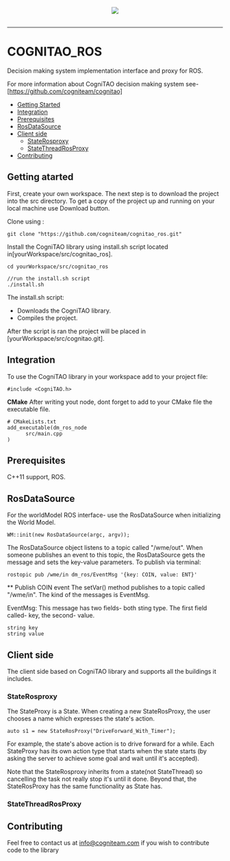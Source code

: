 <div align="center">
  <img src="/ros.jpeg"><br><br>
</div>

-----------------

# COGNITAO_ROS
Decision making system implementation interface and proxy for ROS.

For more information about CogniTAO decision making system see-[https://github.com/cogniteam/cognitao] 

- [Getting Started](#getting-started)
- [Integration](#integration)
- [Prerequisites](#prerequisites)
- [RosDataSource](#send\geT-events)
- [Client side](#clientside)
    - [StateRosproxy](#staterosproxy)
    - [StateThreadRosProxy](#statethreadrosproxy)
- [Contributing](#contributing)
## Getting atarted
First, create your own workspace.
The next step is to download the project into the src directory.
To get a copy of the project up and running on your local machine use Download button.

Clone using :
```
git clone "https://github.com/cogniteam/cognitao_ros.git"
```

Install the CogniTAO library using install.sh script located in[yourWorkspace/src/cognitao_ros].
```
cd yourWorkspace/src/cognitao_ros

//run the install.sh script
./install.sh
```
The install.sh script:
- Downloads the CogniTAO library.
- Compiles the project.

After the script is ran the project will be placed in [yourWorkspace/src/cognitao.git].

## Integration

To use the CogniTAO library in your workspace add to your project file:
```
#include <CogniTAO.h>
```

**CMake**
After writing yout node, dont forget to add to your CMake file the executable file.
```
# CMakeLists.txt
add_executable(dm_ros_node
	  src/main.cpp		
)  
```
## Prerequisites
C++11 support, ROS.

## RosDataSource 
For the worldModel ROS interface- use the RosDataSource when initializing the World Model.
```
WM::init(new RosDataSource(argc, argv));
```

The RosDataSource object listens to a topic called "/wme/out".
When someone publishes an event to this topic, the RosDataSource gets the message and sets the key-value parameters.
To publish via terminal:
```
rostopic pub /wme/in dm_ros/EventMsg '{key: COIN, value: ENT}'
```
** Publish COIN event
The setVar() method publishes to a topic called "/wme/in".
The kind of the messages is EventMsg.

EventMsg:
This message has two fields- both sting type.
The first field called- key, the second- value.
```
string key
string value
```
## Client side
The client side based on CogniTAO library and supports all the buildings it includes.

### StateRosproxy
The StateProxy is a State.
When creating a new StateRosProxy, the user chooses a name which expresses the state's action.

```
auto s1 = new StateRosProxy("DriveForward_With_Timer");
```
For example, the state's above action is to drive forward for a while.
Each StateProxy has its own action type that starts when the state starts
(by asking the  server to achieve some goal and wait until it's accepted).

Note that the StateRosproxy inherits from a state(not StateThread) so cancelling the task not really stop it's until it done.
Beyond that, the StateRosProxy has the same functionality as State has.

### StateThreadRosProxy


## Contributing

Feel free to contact us at info@cogniteam.com if you wish to contribute code to the library

